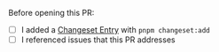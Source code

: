 <!--
Tick these boxes if they're applicable to your PR.
- Changesets are only required for PRs to Spotlight library packages (e.g. @spotlightjs/overlay). Not for the website/docs or demo app contributions.
- Typo correction or small bugfix PRs don't require an issue. If you're making a bigger change, please open an issue first.
-->

Before opening this PR:

- [ ] I added a [Changeset Entry](https://spotlightjs.com/contribute/changesets/) with `pnpm changeset:add`
- [ ] I referenced issues that this PR addresses
